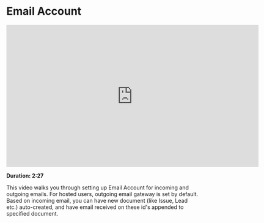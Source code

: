 # Email Account

<iframe width="660" height="371" src="https://www.youtube.com/embed/_fjFnEjvGt8" frameborder="0" allowfullscreen></iframe>

**Duration: 2:27**

This video walks you through setting up Email Account for incoming and outgoing emails. For hosted users, outgoing email gateway is set by default. Based on incoming email, you can have new document (like Issue, Lead etc.) auto-created, and have email received on these id's appended to specified document.

